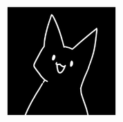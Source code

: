 <div id="header" align="center">
  <img src="https://github.com/Nightmarest/Nightmarest/blob/main/cat.png" width="250"/>
</div>
